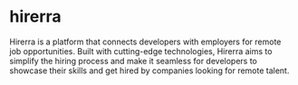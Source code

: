 # hirerra
Hirerra is a platform that connects developers with employers for remote job opportunities. Built with cutting-edge technologies, Hirerra aims to simplify the hiring process and make it seamless for developers to showcase their skills and get hired by companies looking for remote talent.
